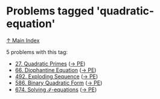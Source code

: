 # Problems tagged 'quadratic-equation'

[↑ Main Index](../README.md)

5 problems with this tag:

- [27. Quadratic Primes](../problems/27.md) ([→ PE](https://projecteuler.net/problem=27))
- [66. Diophantine Equation](../problems/66.md) ([→ PE](https://projecteuler.net/problem=66))
- [492. Exploding Sequence](../problems/492.md) ([→ PE](https://projecteuler.net/problem=492))
- [586. Binary Quadratic Form](../problems/586.md) ([→ PE](https://projecteuler.net/problem=586))
- [674. Solving $\mathcal{I}$-equations](../problems/674.md) ([→ PE](https://projecteuler.net/problem=674))
